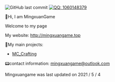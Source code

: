 ![GitHub last commit](https://img.shields.io/github/last-commit/MingxuanGame/MingxuanGame)
[![QQ: 1060148379](https://img.shields.io/badge/QQ-1060148379-blue)](tencent://AddContact/?fromId=45&fromSubId=1&subcmd=all&uin=1060148379&website=www.oicqzone.com)



👏Hi, I am MingxuanGame

Welcome to my page

My website: http://mingxuangame.top



🎁My main projects:

* [MC_Crafting](https://github.com/MingxuanGame/MC_Crafting)



📟contact information: mingxuangame@outlook.com





Mingxuangame was last updated on 2021 / 5 / 4



